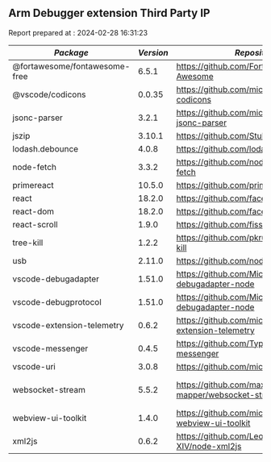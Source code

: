## Arm Debugger extension Third Party IP

Report prepared at : 2024-02-28 16:31:23

| *Package* | *Version* | *Repository* | *License* |
|---|---|---|---|
|@fortawesome/fontawesome-free|6.5.1|https://github.com/FortAwesome/Font-Awesome|[MIT](https://github.com/FortAwesome/Font-Awesome/blob/6.x/LICENSE.txt)|
|@vscode/codicons|0.0.35|https://github.com/microsoft/vscode-codicons|[MIT](https://github.com/microsoft/vscode-codicons/blob/main/LICENSE-CODE)|
|jsonc-parser|3.2.1|https://github.com/microsoft/node-jsonc-parser|[MIT](https://github.com/microsoft/node-jsonc-parser/blob/main/LICENSE.md)|
|jszip|3.10.1|https://github.com/Stuk/jszip|[MIT](https://github.com/Stuk/jszip/blob/master/LICENSE.markdown)|
|lodash.debounce|4.0.8|https://github.com/lodash/lodash|[MIT](https://github.com/Leonidas-from-XIV/node-xml2js/blob/master/LICENSE)|
|node-fetch|3.3.2|https://github.com/node-fetch/node-fetch|[MIT](https://github.com/node-fetch/node-fetch/blob/master/LICENSE.md)|
|primereact|10.5.0|https://github.com/primefaces/primereact|[MIT](https://github.com/primefaces/primereact/blob/master/LICENSE.md)|
|react|18.2.0|https://github.com/facebook/react|[MIT](https://github.com/facebook/react/blob/main/LICENSE)|
|react-dom|18.2.0|https://github.com/facebook/react|[MIT](https://github.com/facebook/react/blob/main/LICENSE)|
|react-scroll|1.9.0|https://github.com/fisshy/react-scroll|[MIT](https://github.com/fisshy/react-scroll/blob/master/LICENSE)|
|tree-kill|1.2.2|https://github.com/pkrumins/node-tree-kill|[MIT](https://github.com/pkrumins/node-tree-kill/blob/master/LICENSE)|
|usb|2.11.0|https://github.com/node-usb/node-usb|[MIT](https://github.com/node-usb/node-usb/blob/master/LICENSE)|
|vscode-debugadapter|1.51.0|https://github.com/Microsoft/vscode-debugadapter-node|[MIT](https://github.com/Microsoft/vscode-debugadapter-node/blob/master/License.txt)|
|vscode-debugprotocol|1.51.0|https://github.com/Microsoft/vscode-debugadapter-node|[MIT](https://github.com/Microsoft/vscode-debugadapter-node/blob/master/License.txt)|
|vscode-extension-telemetry|0.6.2|https://github.com/microsoft/vscode-extension-telemetry|[MIT](https://github.com/microsoft/vscode-extension-telemetry/blob/main/LICENSE)|
|vscode-messenger|0.4.5|https://github.com/TypeFox/vscode-messenger|[MIT](https://github.com/TypeFox/vscode-messenger/blob/main/LICENSE)|
|vscode-uri|3.0.8|https://github.com/microsoft/vscode-uri|[MIT](https://github.com/microsoft/vscode-uri/blob/main/LICENSE.md)|
|websocket-stream|5.5.2|https://github.com/max-mapper/websocket-stream|[BSD-2-Clause](https://github.com/max-mapper/websocket-stream/blob/master/LICENSE)|
|webview-ui-toolkit|1.4.0|https://github.com/microsoft/vscode-webview-ui-toolkit|[MIT](https://github.com/microsoft/vscode-webview-ui-toolkit/blob/main/LICENSE)|
|xml2js|0.6.2|https://github.com/Leonidas-from-XIV/node-xml2js|[MIT](https://github.com/lodash/lodash/blob/main/LICENSE)|
